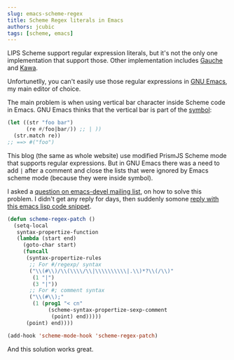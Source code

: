 ```yaml
---
slug: emacs-scheme-regex
title: Scheme Regex literals in Emacs
authors: jcubic
tags: [scheme, emacs]
---
```


LIPS Scheme support regular expression literals, but it's not the only one implementation that
support those.  Other implementation includes [Gauche](https://practical-scheme.net/gauche/) and
[Kawa](https://www.gnu.org/software/kawa/index.html).

Unfortunetlly, you can't easily use those regular expressions in [GNU
Emacs](https://en.wikipedia.org/wiki/GNU_Emacs), my main editor of choice.

<!--truncate-->

The main problem is when using vertical bar character inside Scheme code in Emacs. GNU Emacs thinks
that the vertical bar is part of the [symbol](/docs/scheme-intro/data-types#symbols):

```scheme
(let ((str "foo bar")
      (re #/foo|bar/)) ;; | ))
  (str.match re))
;; ==> #("foo")
```

This blog (the same as whole website) use modified PrismJS Scheme mode that supports regular
expressions. But in GNU Emacs there was a need to add `|` after a comment and close the lists that
were ignored by Emacs scheme mode (because they were inside symbol).

I asked a [question on emacs-devel mailing list](https://lists.gnu.org/archive/html/emacs-devel/2024-02/msg00896.html), on how to solve this problem. I didn't get any reply for days, then suddenly somone
[reply with this emacs lisp code snippet](https://lists.gnu.org/archive/html/emacs-devel/2024-03/msg00282.html).

```lisp
(defun scheme-regex-patch ()
  (setq-local
   syntax-propertize-function
   (lambda (start end)
     (goto-char start)
     (funcall
      (syntax-propertize-rules
       ;; For #/regexp/ syntax
       ("\\(#\\)/\\(\\\\/\\|\\\\\\\\\\|.\\)*?\\(/\\)"
        (1 "|")
        (3 "|"))
       ;; For #; comment syntax
       ("\\(#\\);"
        (1 (prog1 "< cn"
             (scheme-syntax-propertize-sexp-comment
              (point) end)))))
      (point) end))))

(add-hook 'scheme-mode-hook 'scheme-regex-patch)
```

And this solution works great.
